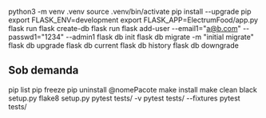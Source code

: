 python3 -m venv .venv
source .venv/bin/activate
pip install --upgrade pip
export FLASK_ENV=development
export FLASK_APP=ElectrumFood/app.py
flask run
flask create-db
flask run
flask add-user --email1="a@b.com" --passwd1="1234" --admin1
flask db init
flask db migrate -m "initial migrate"
flask db upgrade
flask db current
flask db history
flask db downgrade

## Sob demanda
pip list
pip freeze
pip uninstall @nomePacote
make install
make clean
black setup.py
flake8 setup.py
pytest tests/ -v
pytest tests/ --fixtures
pytest tests/